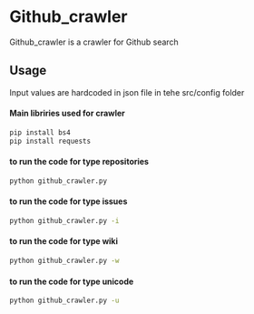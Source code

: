 # Github_crawler
Github_crawler is a crawler for Github search

## Usage
Input values are hardcoded in json file in tehe src/config folder
#### Main libriries used for crawler
```bash
pip install bs4
pip install requests
```
#### to run the code for type repositories
```bash
python github_crawler.py
```

#### to run the code for type issues
```bash
python github_crawler.py -i
```

#### to run the code for type wiki
```bash
python github_crawler.py -w
```

#### to run the code for type unicode
```bash
python github_crawler.py -u
```